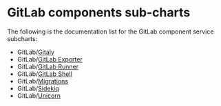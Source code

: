 # GitLab components sub-charts

The following is the documentation list for the GitLab component service subcharts:

- GitLab/[Gitaly](gitaly/index.md)
- GitLab/[GitLab Exporter](gitlab-exporter/index.md)
- GitLab/[GitLab Runner](gitlab-runner/index.md)
- GitLab/[GitLab Shell](gitlab-shell/index.md)
- GitLab/[Migrations](migrations/index.md)
- GitLab/[Sidekiq](sidekiq/index.md)
- GitLab/[Unicorn](unicorn/index.md)
